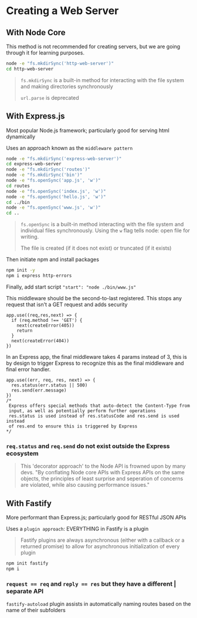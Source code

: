 # Creating a Web Server

## With Node Core

This method is not recommended for creating servers, but we are going through it for learning purposes.
```bash
node -e "fs.mkdirSync('http-web-server')"
cd http-web-server
```
> `fs.mkdirSync` is a built-in method for interacting with the file system and making directories synchronously
> 
> `url.parse` is deprecated

## With Express.js

Most popular Node.js framework; particularly good for serving html dynamically

Uses an approach known as the `middleware pattern`
```bash
node -e "fs.mkdirSync('express-web-server')"
cd express-web-server
node -e "fs.mkdirSync('routes')"
node -e "fs.mkdirSync('bin')"
node -e "fs.openSync('app.js', 'w')"
cd routes
node -e "fs.openSync('index.js', 'w')"
node -e "fs.openSync('hello.js', 'w')"
cd ../bin
node -e "fs.openSync('www.js', 'w')"
cd ..
```
> `fs.openSync` is a built-in method interacting with the file system and individual files synchronously. Using the `w`
> flag tells node: open file for writing. 
> 
> The file is created (if it does not exist) or truncated (if it exists)

Then initiate npm and install packages
```bash
npm init -y
npm i express http-errors
```
Finally, add start script `"start": "node ./bin/www.js"`

This middleware should be the second-to-last registered. This stops any request that isn't a GET request and adds security
```ecmascript 6
app.use((req,res,next) => {
  if (req.method !== 'GET') {
    next(createError(405))
    return
  }
  next(createError(404))
})
```
In an Express app, the final middleware takes 4 params instead of 3, this is by design to trigger Express to recognize
this as the final middleware and final error handler.

```ecmascript 6
app.use((err, req, res, next) => {
  res.status(err.status || 500)
  res.send(err.message)
})
/*
 Express offers special methods that auto-detect the Content-Type from 
 input, as well as potentially perform further operations
 res.status is used instead of res.statusCode and res.send is used instead 
 of res.end to ensure this is triggered by Express
*/
```
### `req.status` and `req.send` do not exist outside the Express ecosystem
> This 'decorator approach' to the Node API is frowned upon by many devs. "By conflating Node core APIs with Express APIs 
> on the same objects, the principles of least surprise and seperation of concerns are violated, while also causing 
> performance issues."

## With Fastify

More performant than Express.js; particularly good for RESTful JSON APIs

Uses a `plugin approach`: EVERYTHING in Fastify is a plugin
> Fastify plugins are always asynchronous (either with a callback or a returned promise) to allow for asynchronous 
> initialization of every plugin
```bash
npm init fastify
npm i
```
### `request == req` and `reply == res` but they have a different | separate API
`fastify-autoload` plugin assists in automatically naming routes based on the name of their subfolders